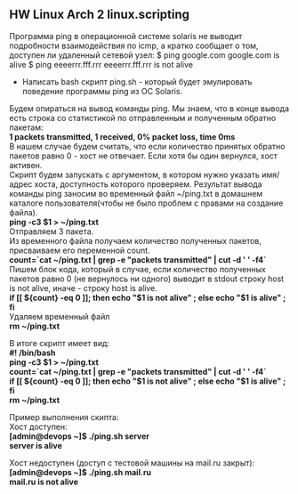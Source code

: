 ## HW Linux Arch 2 linux.scripting
Программа ping в операционной системе solaris не выводит подробности взаимодействия по icmp, а кратко сообщает о том, доступен ли удаленный сетевой узел:
$ ping google.com
google.com is alive
$ ping eeeerrr.fff.rrr
eeeerrr.fff.rrr is not alive  
* Написать bash скрипт ping.sh - который будет эмулировать поведение программы ping из ОС Solaris.

Будем опираться на вывод команды ping. Мы знаем, что в конце вывода есть строка со статистикой по отправленным и полученным обратно пакетам:  
**1 packets transmitted, 1 received, 0% packet loss, time 0ms**  
В нашем случае будем считать, что если количество принятых обратно пакетов равно 0 - хост не отвечает. Если хотя бы один вернулся, хост активен.  
Скрипт будем запускать с аргументом, в котором нужно указать имя/адрес хоста, доступность которого проверяем.
Результат вывода команды ping заносим во временный файл ~/ping.txt в домашнем каталоге пользователя(чтобы не было проблем с правами на создание файла).  
**ping -c3 $1 > ~/ping.txt**  
Отправляем 3 пакета.  
Из временного файла получаем количество полученных пакетов, присваиваем его переменной count.  
**count=\`cat ~/ping.txt | grep -e "packets transmitted" | cut -d ' '  -f4\`**  
Пишем блок кода, который в случае, если количество полученных пакетов равно 0 (не вернулось ни одного) выводит в stdout строку host is not alive, иначе  - строку host is alive.  
**if [[ ${count} -eq 0 ]]; then echo "$1 is not alive"  ; else echo "$1 is alive" ; fi**  
Удаляем временный файл  
**rm ~/ping.txt**  
  
 В итоге скрипт имеет вид:  
**#! /bin/bash  
ping -c3 $1 > ~/ping.txt  
count=\`cat ~/ping.txt | grep -e "packets transmitted" | cut -d ' '  -f4\`  
if [[ ${count} -eq 0 ]]; then echo "$1 is not alive"  ; else echo "$1 is alive" ; fi  
rm ~/ping.txt**    

Пример выполнения скипта:  
Хост доступен:  
**[admin@devops ~]$ ./ping.sh server  
server is alive**  
  
Хост недоступен (доступ с тестовой машины на mail.ru закрыт):  
**[admin@devops ~]$ ./ping.sh mail.ru  
mail.ru is not alive**  














